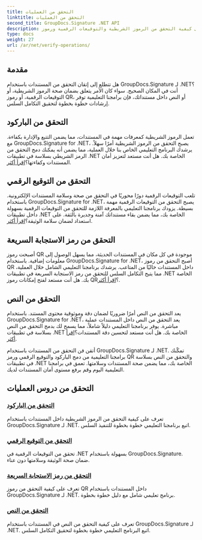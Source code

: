 ```yaml
---
title: التحقق من العمليات
linktitle: التحقق من العمليات
second_title: GroupDocs.Signature .NET API
description: تعرف على كيفية التحقق من الرموز الشريطية والتوقيعات الرقمية ورموز QR والنص في المستندات باستخدام GroupDocs.Signature .NET. برامج تعليمية خطوة بخطوة للتكامل السلس.
type: docs
weight: 27
url: /ar/net/verify-operations/
---
```

## مقدمة

هل تتطلع إلى إتقان التحقق من المستندات باستخدام GroupDocs.Signature لـ .NET؟ أنت في المكان الصحيح. سواء كان الأمر يتعلق بضمان صحة الرموز الشريطية، أو التوقيعات الرقمية، أو رموز QR، أو النص داخل مستنداتك، فإن برامجنا التعليمية توفر إرشادات خطوة بخطوة لتحقيق التكامل السلس.

## التحقق من الباركود
 تعمل الرموز الشريطية كمعرفات مهمة في المستندات، مما يضمن التتبع والإدارة بكفاءة. مع GroupDocs.Signature for .NET، يصبح التحقق من الرموز الشريطية أمرًا سهلاً. يرشدك البرنامج التعليمي الخاص بنا خلال العملية، مما يضمن أنه يمكنك دمج التحقق من الرمز الشريطي بسلاسة في تطبيقات .NET الخاصة بك. هل أنت مستعد لتعزيز أمان المستندات وكفاءتها؟[اقرأ أكثر](./verify-barcode/).

## التحقق من التوقيع الرقمي
تلعب التوقيعات الرقمية دورًا محوريًا في التحقق من صحة وسلامة المستندات الإلكترونية. باستخدام GroupDocs.Signature for .NET، يصبح التحقق من التوقيعات الرقمية مهمة بسيطة. يزودك برنامجنا التعليمي بالمعرفة اللازمة للتحقق من التوقيعات الرقمية بسهولة داخل تطبيقات .NET الخاصة بك، مما يضمن بقاء مستنداتك آمنة وجديرة بالثقة. على استعداد لضمان سلامة الوثيقة؟[اقرأ أكثر](./verify-digital/).

## التحقق من رمز الاستجابة السريعة
 أصبحت رموز QR موجودة في كل مكان في المستندات الحديثة، مما يسهل الوصول إلى معلومات إضافية. باستخدام GroupDocs.Signature for .NET، أصبح التحقق من رموز QR داخل المستندات خاليًا من المتاعب. يرشدك برنامجنا التعليمي الشامل خلال العملية، مما يتيح التكامل السلس للتحقق من رمز الاستجابة السريعة في تطبيقات .NET الخاصة بك. هل أنت مستعد لفتح إمكانات رموز QR؟[اقرأ أكثر](./verify-qr-code/).

## التحقق من النص
يعد التحقق من النص أمرًا ضروريًا لضمان دقة وموثوقية محتوى المستند. باستخدام GroupDocs.Signature for .NET، يعد التحقق من النص داخل المستندات عملية مباشرة. يوفر برنامجنا التعليمي دليلاً شاملاً، مما يسمح لك بدمج التحقق من النص بسلاسة في تطبيقات .NET الخاصة بك. هل أنت مستعد لتحسين دقة المستندات؟[اقرأ أكثر](./verify-text/).

أتقن فن التحقق من المستندات باستخدام GroupDocs.Signature لـ .NET. تمكّنك برامجنا التعليمية من دمج الباركود والتوقيع الرقمي ورمز QR والتحقق من النص بسلاسة في تطبيقات .NET الخاصة بك، مما يضمن صحة المستندات وسلامتها. تعمق في برامجنا التعليمية اليوم وقم برفع مستوى أمان المستندات لديك.
## التحقق من دروس العمليات
### [التحقق من الباركود](./verify-barcode/)
تعرف على كيفية التحقق من الرموز الشريطية داخل المستندات باستخدام GroupDocs.Signature لـ .NET. اتبع برنامجنا التعليمي خطوة بخطوة للتنفيذ السلس.
### [التحقق من التوقيع الرقمي](./verify-digital/)
تحقق من التوقيعات الرقمية في .NET بسهولة باستخدام GroupDocs.Signature. ضمان صحة الوثيقة وسلامتها دون عناء.
### [التحقق من رمز الاستجابة السريعة](./verify-qr-code/)
تعرف على كيفية التحقق من رموز QR داخل المستندات باستخدام GroupDocs.Signature لـ .NET. برنامج تعليمي شامل مع دليل خطوة بخطوة.
### [التحقق من النص](./verify-text/)
تعرف على كيفية التحقق من النص في المستندات باستخدام GroupDocs.Signature لـ .NET. اتبع البرنامج التعليمي خطوة بخطوة لتحقيق التكامل السلس.